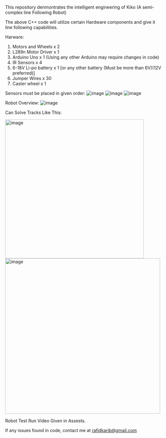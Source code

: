 This repository denmontrates the intelligent engineering of Kiko (A semi-complex line Following Robot)

The above C++ code will utilize certain Hardware components and give it line following capabilities.

Harware: 
   1. Motors and Wheels x 2
   2. L289n Motor Driver x 1
   3. Arduino Uno x 1 (Using any other Arduino may require changes in code)
   4. IR Sensors x 4
   5. 6-18V Li-po battery x 1 [or any other battery (Must be more than 6V)(12V preferred)]
   6. Jumper Wires x 30
   7. Caster wheel x 1

Sensors must be placed in given order:
![image](https://github.com/Karib2006/LineFollowingRobot/assets/77674567/2f3b89aa-a61d-4b82-b853-cf4058229430)
![image](https://github.com/Karib2006/LineFollowingRobot/assets/77674567/ab1721d7-381b-473f-ab08-f18db8374557)
![image](https://github.com/Karib2006/LineFollowingRobot/assets/77674567/ce6af3a9-f62e-408b-83b6-e2fc2e2f124c)

Robot Overview: 
![image](https://github.com/Karib2006/LineFollowingRobot/assets/77674567/1dd166cf-fb94-4966-87a0-f6f7f80ad761)

Can Solve Tracks Like This: 

<img width="447" alt="image" src="https://github.com/Karib2006/LineFollowingRobot/assets/77674567/75b7ea6e-4884-48d7-b201-f7db072f126c">
<img width="500" alt="image" src="https://github.com/Karib2006/LineFollowingRobot/assets/77674567/055d2fbc-aebb-48ff-b6f4-3af3f7597555">

Robot Test Run Video Given in Assests.

If any issues found in code, contact me at rafidkarib@gmail.com






